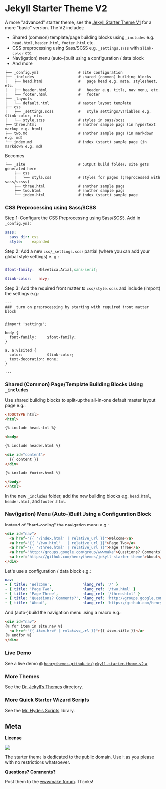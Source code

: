 # Jekyll Starter Theme V2

A more "advanced" starter theme, see the 
[Jekyll Starter Theme V1](https://github.com/henrythemes/jekyll-starter-theme) for
a more "basic" version. The V2 includes:

- Shared (common) template/page building blocks using `_includes` e.g. `head.html`, `header.html`, `footer.html` etc.
- CSS preprocessing using Sass/SCSS e.g. `_settings.scss` with `$link-color` etc.
- Nav(igation) menu (auto-)built using a configuration / data block
- And more


```
├── _config.yml                  # site configuration
├── _includes                    # shared (common) building blocks
|   ├── head.html                #   page head e.g. meta, stylesheet, etc.
|   ├── header.html              #   header e.g. title, nav menu, etc.
|   └── footer.html              #   footer
├── _layouts
|   └── default.html             # master layout template
├── css
|   ├── _settings.scss           #   style settings/variables e.g. $link-color, etc.
|   └── style.scss               # styles in sass/scss
├── three.html                   # another sample page (in hypertext markup e.g. html)
├── two.md                       # another sample page (in markdown e.g. md)
└── index.md                     # index (start) sample page (in markdown e.g. md)
```

Becomes

```
└── _site                        # output build folder; site gets generated here
    ├── css
    |   └── style.css            # styles for pages (preprocessed with sass/scsss)
    ├── three.html               # another sample page
    ├── two.html                 # another sample page 
    └── index.html               # index (start) sample page
```


### CSS Preprocessing using Sass/SCSS

Step 1: Configure the CSS Preprocessing using Sass/SCSS. Add in  `_config.yml`:

``` yaml
sass:
  sass_dir: css
  style:    expanded
```

Step 2: Add a new `css/_settings.scss` partial (where you can add your global style settings) e. g.:

``` scss

$font-family:  Helvetica,Arial,sans-serif;

$link-color:   navy;
```

Step 3: Add the required front matter to `css/style.scss` and include (import) the settings e.g.:

```
---
###  turn on preprocessing by starting with required front matter block
---

@import 'settings';

body {
  font-family:     $font-family;
}

a, a:visited {
  color:           $link-color;
  text-decoration: none;
}

...
```



### Shared (Common) Page/Template Building Blocks Using `_includes`

Use shared building blocks to split-up the all-in-one default master layout page e.g.:

``` html
<!DOCTYPE html>
<html>

{% include head.html %}

<body>

{% include header.html %}

<div id="content">
  {{ content }}
</div>

{% include footer.html %}

</body>
</html>
```

In the new `_includes` folder, add the new building blocks e.g. `head.html`, `header.html`,
and `footer.html`.


### Nav(igation) Menu (Auto-)Built Using a Configuration Block

Instead of "hard-coding" the navigation menu e.g.:

``` html
<div id="nav">
  <a href="{{ '/index.html' | relative_url }}">Welcome</a>
  <a href="{{ '/two.html'   | relative_url }}">Page Two</a>
  <a href="{{ '/three.html' | relative_url }}">Page Three</a>
  <a href="http://groups.google.com/group/wwwmake">Questions? Comments?</a>
  <a href="https://github.com/henrythemes/jekyll-starter-theme">About</a>
</div>
```

Let's use a configuration / data block e.g.:

``` yaml
nav:
- { title: 'Welcome',              hlang_ref: '/' }
- { title: 'Page Two',             hlang_ref: '/two.html' }
- { title: 'Page Three',           hlang_ref: '/three.html' }
- { title: 'Questions? Comments?', hlang_ref: 'http://groups.google.com/group/wwwmake' }
- { title: 'About',                hlang_ref: 'https://github.com/henrythemes/jekyll-starter-theme-v2' }
```

And (auto-)build the navigation menu using a macro e.g.:

``` html
<div id="nav">
{% for item in site.nav %}
  <a href="{{ item.href | relative_url }}">{{ item.title }}</a>
{% endfor %}
</div>
```


### Live Demo

See a live demo @ [`henrythemes.github.io/jekyll-starter-theme-v2` »](http://henrythemes.github.io/jekyll-starter-theme-v2)


### More Themes

See the [Dr. Jekyll's Themes](https://drjekyllthemes.github.io) directory.

### More Quick Starter Wizard Scripts

See the [Mr. Hyde's Scripts](https://github.com/mrhydescripts/scripts) library.



## Meta

**License**

![](https://publicdomainworks.github.io/buttons/zero88x31.png)

The starter theme is dedicated to the public domain.
Use it as you please with no restrictions whatsoever.

**Questions? Comments?**

Post them to the [wwwmake forum](http://groups.google.com/group/wwwmake). Thanks!

